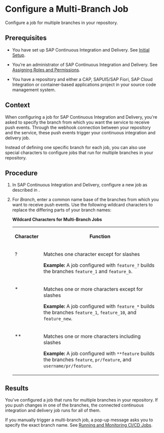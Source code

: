 <!-- loiod52d3caf559f46a4a977797e740d22c5 -->

# Configure a Multi-Branch Job

Configure a job for multiple branches in your repository.



<a name="loiod52d3caf559f46a4a977797e740d22c5__prereq_q2l_4z1_xlb"/>

## Prerequisites

-   You have set up SAP Continuous Integration and Delivery. See [Initial Setup](initial-setup-719acaf.md).

-   You’re an administrator of SAP Continuous Integration and Delivery. See [Assigning Roles and Permissions](assigning-roles-and-permissions-c679ebd.md).

-   You have a repository and either a CAP, SAPUI5/SAP Fiori, SAP Cloud Integration or container-based applications project in your source code management system.




## Context

When configuring a job for SAP Continuous Integration and Delivery, you're asked to specify the branch from which you want the service to receive push events. Through the webhook connection between your repository and the service, these push events trigger your continuous integration and delivery job.

Instead of defining one specific branch for each job, you can also use special characters to configure jobs that run for multiple branches in your repository.



## Procedure

1.  In SAP Continuous Integration and Delivery, configure a new job as described in  <?sap-ot O2O class="- topic/xref " href="d748920175554221be1ba8b461ada030.xml" text="" desc="" xtrc="xref:3" xtrf="file:/home/builder/src/dita-all/nyp1624030053288/loio3d9e638cafea4b6c8160689ae0af37c8_en-US/src/content/localization/en-us/d52d3caf559f46a4a977797e740d22c5.xml" output-class="" outputTopicFile="file:/home/builder/tp.net.sf.dita-ot/2.3/plugins/com.elovirta.dita.markdown_1.3.0/xsl/dita2markdownImpl.xsl" ?> .

2.  For *Branch*, enter a common name base of the branches from which you want to receive push events. Use the following wildcard characters to replace the differing parts of your branch names:

    **Wildcard Characters for Multi-Branch Jobs**


    <table>
    <tr>
    <th valign="top">

    Character
    
    </th>
    <th valign="top">

    Function
    
    </th>
    </tr>
    <tr>
    <td valign="top">
    
    ?
    
    </td>
    <td valign="top">
    
    Matches one character except for slashes

    **Example:** A job configured with `feature_?` builds the branches `feature_1` and `feature_b`.
    
    </td>
    </tr>
    <tr>
    <td valign="top">
    
    \*
    
    </td>
    <td valign="top">
    
    Matches one or more characters except for slashes

    **Example:** A job configured with `feature_*` builds the branches `feature_1`, `feature_10`, and `feature_new`.
    
    </td>
    </tr>
    <tr>
    <td valign="top">
    
    \*\*
    
    </td>
    <td valign="top">
    
    Matches one or more characters including slashes

    **Example:** A job configured with `**feature` builds the branches `feature`, `pr/feature`, and `username/pr/feature`.
    
    </td>
    </tr>
    </table>
    



<a name="loiod52d3caf559f46a4a977797e740d22c5__result_zbq_rdx_xmb"/>

## Results

You've configured a job that runs for multiple branches in your repository. If you push changes in one of the branches, the connected continuous integration and delivery job runs for all of them.

If you manually trigger a multi-branch job, a pop-up message asks you to specify the exact branch name. See [Running and Monitoring CI/CD Jobs](running-and-monitoring-ci-cd-jobs-db8521c.md).

